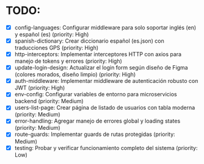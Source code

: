 # TODO:

- [x] config-languages: Configurar middleware para solo soportar inglés (en) y español (es) (priority: High)
- [x] spanish-dictionary: Crear diccionario español (es.json) con traducciones GPS (priority: High)
- [x] http-interceptors: Implementar interceptores HTTP con axios para manejo de tokens y errores (priority: High)
- [x] update-login-design: Actualizar el login form según diseño de Figma (colores morados, diseño limpio) (priority: High)
- [x] auth-middleware: Implementar middleware de autenticación robusto con JWT (priority: High)
- [x] env-config: Configurar variables de entorno para microservicios backend (priority: Medium)
- [x] users-list-page: Crear página de listado de usuarios con tabla moderna (priority: Medium)
- [x] error-handling: Agregar manejo de errores global y loading states (priority: Medium)
- [x] route-guards: Implementar guards de rutas protegidas (priority: Medium)
- [x] testing: Probar y verificar funcionamiento completo del sistema (priority: Low)
